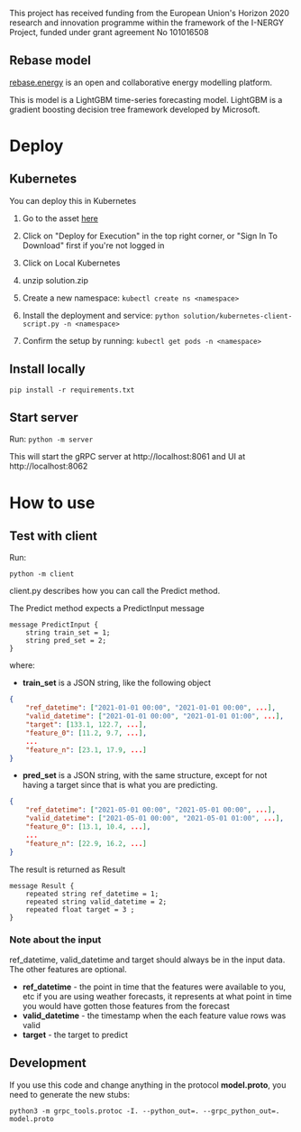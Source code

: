 
This project has received funding from the European Union's Horizon 2020 research and innovation programme within the framework of the I-NERGY Project, funded under grant agreement No 101016508

## Rebase model

[rebase.energy](https://rebase.energy) is an open and collaborative energy modelling platform.

This is model is a LightGBM time-series forecasting model. LightGBM is a gradient boosting decision tree framework developed by Microsoft. 


# Deploy

## Kubernetes
You can deploy this in Kubernetes

1. Go to the asset [here](https://aiexp.ai4europe.eu/#/marketSolutions?solutionId=6662fc35-2e6c-4f48-8e26-f7b677acbb62&revisionId=97313833-7e70-47b1-8524-139c2dc26a78&parentUrl=marketplace#md-model-detail-template)

2. Click on "Deploy for Execution" in the top right corner, or "Sign In To Download" first if you're not logged in

3. Click on Local Kubernetes

4. unzip solution.zip

5. Create a new namespace: ``kubectl create ns <namespace>``

6. Install the deployment and service: ``python solution/kubernetes-client-script.py -n <namespace>``

7. Confirm the setup by running: ``kubectl get pods -n <namespace>``


## Install locally

``pip install -r requirements.txt``

## Start server
Run:
``python -m server``

This will start the gRPC server at http://localhost:8061 and UI at http://localhost:8062

# How to use

## Test with client
Run:

``python -m client``

client.py describes how you can call the Predict method.

The Predict method expects a PredictInput message
```
message PredictInput {
    string train_set = 1;
    string pred_set = 2;
}
```
where:
- **train_set** is a JSON string, like the following object
```json
{
    "ref_datetime": ["2021-01-01 00:00", "2021-01-01 00:00", ...],
    "valid_datetime": ["2021-01-01 00:00", "2021-01-01 01:00", ...],
    "target": [133.1, 122.7, ...],
    "feature_0": [11.2, 9.7, ...],
    ...
    "feature_n": [23.1, 17.9, ...]
}
```
- **pred_set** is a JSON string, with the same structure, except for not having a target since that is what you are predicting. 
```json
{
    "ref_datetime": ["2021-05-01 00:00", "2021-05-01 00:00", ...],
    "valid_datetime": ["2021-05-01 00:00", "2021-05-01 01:00", ...],
    "feature_0": [13.1, 10.4, ...],
    ...
    "feature_n": [22.9, 16.2, ...]
}
```

The result is returned as Result
```
message Result {
    repeated string ref_datetime = 1;
    repeated string valid_datetime = 2;
    repeated float target = 3 ;
}
```

### Note about the input
ref_datetime, valid_datetime and target should always be in the input data. The other features are optional.

- **ref_datetime** - the point in time that the features were available to you, etc if you are using weather forecasts, it represents at what point in time you would have gotten those features from the forecast
- **valid_datetime** - the timestamp when the each feature value rows was valid
- **target** - the target to predict



## Development

If you use this code and change anything in the protocol **model.proto**, you need to generate the new stubs:

```
python3 -m grpc_tools.protoc -I. --python_out=. --grpc_python_out=. model.proto
```


